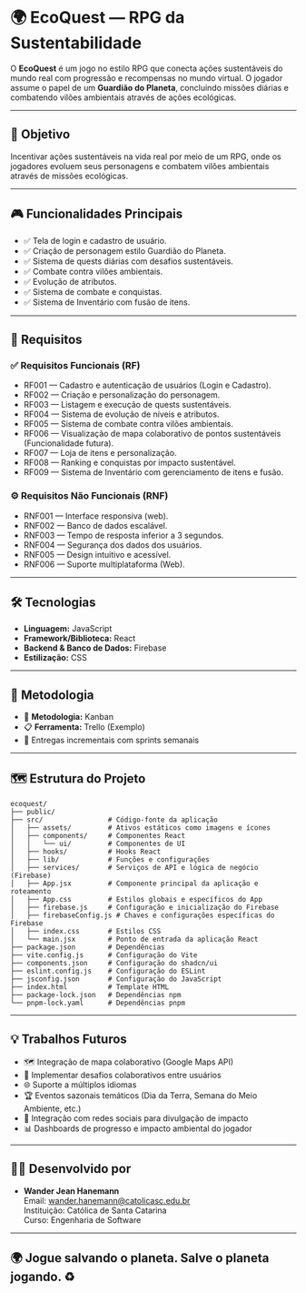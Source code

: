 # 🌍 EcoQuest — RPG da Sustentabilidade

O **EcoQuest** é um jogo no estilo RPG que conecta ações sustentáveis do mundo real com progressão e recompensas no mundo virtual. O jogador assume o papel de um **Guardião do Planeta**, concluindo missões diárias e combatendo vilões ambientais através de ações ecológicas.

---

## 🚀 Objetivo

Incentivar ações sustentáveis na vida real por meio de um RPG, onde os jogadores evoluem seus personagens e combatem vilões ambientais através de missões ecológicas.

---

## 🎮 Funcionalidades Principais

- ✅ Tela de login e cadastro de usuário.
- ✅ Criação de personagem estilo Guardião do Planeta.
- ✅ Sistema de quests diárias com desafios sustentáveis.
- ✅ Combate contra vilões ambientais.
- ✅ Evolução de atributos.
- ✅ Sistema de combate e conquistas.
- ✅ Sistema de Inventário com fusão de itens.

---

## 📜 Requisitos

### ✅ Requisitos Funcionais (RF)

- RF001 — Cadastro e autenticação de usuários (Login e Cadastro).
- RF002 — Criação e personalização do personagem.
- RF003 — Listagem e execução de quests sustentáveis.
- RF004 — Sistema de evolução de níveis e atributos.
- RF005 — Sistema de combate contra vilões ambientais.
- RF006 — Visualização de mapa colaborativo de pontos sustentáveis (Funcionalidade futura).
- RF007 — Loja de itens e personalização.
- RF008 — Ranking e conquistas por impacto sustentável.
- RF009 — Sistema de Inventário com gerenciamento de itens e fusão.

### ⚙️ Requisitos Não Funcionais (RNF)

- RNF001 — Interface responsiva (web).
- RNF002 — Banco de dados escalável.
- RNF003 — Tempo de resposta inferior a 3 segundos.
- RNF004 — Segurança dos dados dos usuários.
- RNF005 — Design intuitivo e acessível.
- RNF006 — Suporte multiplataforma (Web).

---

## 🛠️ Tecnologias

- **Linguagem:** JavaScript
- **Framework/Biblioteca:** React
- **Backend & Banco de Dados:** Firebase
- **Estilização:** CSS

---

## 🧠 Metodologia

- 🎯 **Metodologia:** Kanban
- 📋 **Ferramenta:** Trello (Exemplo)
- 🔁 Entregas incrementais com sprints semanais

---

## 🗺️ Estrutura do Projeto

```plaintext
ecoquest/
├── public/             
├── src/                # Código-fonte da aplicação
│   ├── assets/         # Ativos estáticos como imagens e ícones
│   ├── components/     # Componentes React
│   │   └── ui/         # Componentes de UI
│   ├── hooks/          # Hooks React
│   ├── lib/            # Funções e configurações
│   ├── services/       # Serviços de API e lógica de negócio (Firebase)
│   ├── App.jsx         # Componente principal da aplicação e roteamento
│   ├── App.css         # Estilos globais e específicos do App
│   ├── firebase.js     # Configuração e inicialização do Firebase
│   ├── firebaseConfig.js # Chaves e configurações específicas do Firebase
│   ├── index.css       # Estilos CSS
│   └── main.jsx        # Ponto de entrada da aplicação React
├── package.json        # Dependências
├── vite.config.js      # Configuração do Vite
├── components.json     # Configuração do shadcn/ui
├── eslint.config.js    # Configuração do ESLint
├── jsconfig.json       # Configuração do JavaScript
├── index.html          # Template HTML
├── package-lock.json   # Dependências npm
└── pnpm-lock.yaml      # Dependências pnpm
```
---

## 💡 Trabalhos Futuros

- 🗺️ Integração de mapa colaborativo (Google Maps API)
- 🎯 Implementar desafios colaborativos entre usuários
- 🌐 Suporte a múltiplos idiomas
- 🏆 Eventos sazonais temáticos (Dia da Terra, Semana do Meio Ambiente, etc.)
- 📱 Integração com redes sociais para divulgação de impacto
- 📊 Dashboards de progresso e impacto ambiental do jogador

---

## 🧑‍💻 Desenvolvido por

- **Wander Jean Hanemann**  
Email: [wander.hanemann@catolicasc.edu.br](mailto:wander.hanemann@catolicasc.edu.br)  
Instituição: Católica de Santa Catarina  
Curso: Engenharia de Software  

---

## 🌍 Jogue salvando o planeta. Salve o planeta jogando. ♻️
